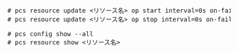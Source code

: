 <pre>
# pcs resource update <リソース名> op start interval=0s on-fail=restart timeout=60s
# pcs resource update <リソース名> op stop interval=0s on-fail=fence timeout=60s

# pcs config show --all
# pcs resource show <リソース名>
</pre>
